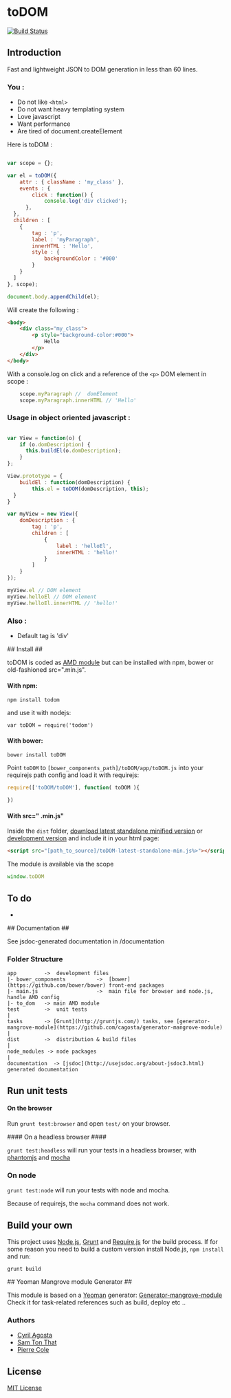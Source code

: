 # toDOM  
[![Build Status](https://secure.travis-ci.org/cagosta/toDOM.png?branch=master)](https://travis-ci.org/cagosta/toDOM)


## Introduction ##

Fast and lightweight JSON to DOM generation in less than 60 lines.


### You :
* Do not like `<html>`
* Do not want heavy templating system  
* Love javascript  
* Want performance  
* Are tired of document.createElement 

Here is toDOM :
``` javascript

var scope = {};

var el = toDOM({
    attr : { className : 'my_class' },
    events : {
        click : function() {
            console.log('div clicked');
      },
  },
  children : [
    {
        tag : 'p',
        label : 'myParagraph',
        innerHTML : 'Hello',
        style : {
            backgroundColor : '#000'
        }
    }
  ]
}, scope);

document.body.appendChild(el);

```

Will create the following : 

``` html 
<body>
    <div class="my_class">
        <p style="background-color:#000">
            Hello
        </p>
    </div>
</body>
```

With a console.log on click and a reference of the `<p>` DOM element in scope : 

```javascript
    scope.myParagraph //  domElement
    scope.myParagraph.innerHTML // 'Hello'
```


### Usage in object oriented javascript : 

```javascript

var View = function(o) {
    if (o.domDescription) {
      this.buildEl(o.domDescription);
    }
};

View.prototype = {
    buildEl : function(domDescription) {
        this.el = toDOM(domDescription, this);
  }
}

var myView = new View({
    domDescription : {
        tag : 'p',
        children : [
            {
                label : 'helloEl',
                innerHTML : 'hello!'
            }
        ]
    }
});

myView.el // DOM element
myView.helloEl // DOM element
myView.helloEl.innerHTML // 'hello!'

```


### Also :
* Default tag is 'div' 


## Install ##

toDOM is coded as [AMD module](http://requirejs.org/docs/whyamd.html) but can be installed with npm, bower or old-fashioned src=".min.js".

#### With npm: ####

```
npm install todom
```

and use it with nodejs: 
```
var toDOM = require('todom')
```

#### With bower: ####

``` 
bower install toDOM
```

Point `toDOM` to `[bower_components_path]/toDOM/app/toDOM.js` into your requirejs path config 
and load it with requirejs:  

```javascript
require(['toDOM/toDOM'], function( toDOM ){

})
```


#### With src=" .min.js" ####


Inside the `dist` folder, [download latest standalone minified version](https://raw.github.com/cagosta/toDOM/master/dist/toDOM-latest-standalone-min.js) or [development version](https://raw.github.com/cagosta/toDOM/master/dist/toDOM-latest-standalone.js) and include it in your html page:

```html
<script src="[path_to_source]/toDOM-latest-standalone-min.js%>"></script>
```

The module is available via the scope 

```javascript
window.toDOM
```

## To do ##

*  

## Documentation ##

See jsdoc-generated documentation in /documentation  

### Folder Structure ###

    app         ->  development files
    |- bower_components          ->  [bower](https://github.com/bower/bower) front-end packages
    |- main.js                   ->  main file for browser and node.js, handle AMD config
    |- to_dom   -> main AMD module
    test        ->  unit tests
    |
    tasks       -> [Grunt](http://gruntjs.com/) tasks, see [generator-mangrove-module](https://github.com/cagosta/generator-mangrove-module)
    |
    dist        ->  distribution & build files
    |
    node_modules -> node packages
    |
    documentation  -> [jsdoc](http://usejsdoc.org/about-jsdoc3.html) generated documentation 


## Run unit tests ##

#### On the browser ####

Run `grunt test:browser` and open `test/` on your browser.

#### On a headless browser ####

`grunt test:headless` will run your tests in a headless browser, with [phantomjs](http://phantomjs.org/) and [mocha](http://visionmedia.github.io/mocha/)

### On node ####

`grunt test:node` will run your tests with node and mocha.  

Because of requirejs, the `mocha` command does not work.


## Build your own ##

This project uses [Node.js](http://nodejs.org/), [Grunt](http://gruntjs.com/) and [Require.js](http://requirejs.org/docs/optimization.html) for the build process. If for some reason you need to build a custom version install Node.js, `npm install` and run:

    grunt build

## Yeoman Mangrove module Generator ##

This module is based on a [Yeoman](https://github.com/yeoman/yeoman/wiki/Getting-Started) generator: [Generator-mangrove-module](https://github.com/cagosta/generator-mangrove-module)  
Check it for task-related references such as build, deploy etc ..



### Authors 
* [Cyril Agosta](https://github.com/cagosta)
* [Sam Ton That](https://github.com/KspR)
* [Pierre Cole](https://github.com/piercus)


## License ##

[MIT License](http://www.opensource.org/licenses/mit-license.php)

